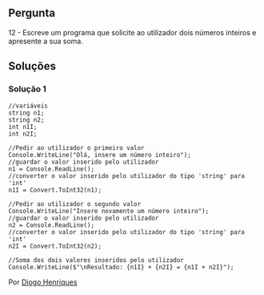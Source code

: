 ## Pergunta

12 - Escreve um programa que solicite ao utilizador dois números inteiros e 
apresente a sua soma.

## Soluções

### Solução 1

```Csharp
//variáveis
string n1;
string n2;
int n1I;
int n2I;

//Pedir ao utilizador o primeiro valor
Console.WriteLine("Olá, insere um número inteiro");
//guardar o valor inserido pelo utilizador
n1 = Console.ReadLine();
//converter o valor inserido pelo utilizador do tipo 'string' para 'int'
n1I = Convert.ToInt32(n1);

//Pedir ao utilizador o segundo valor
Console.WriteLine("Insere novamente um número inteiro");
//guardar o valor inserido pelo utilizador
n2 = Console.ReadLine();
//converter o valor inserido pelo utilizador do tipo 'string' para 'int'
n2I = Convert.ToInt32(n2);

//Soma dos dois valores inseridos pelo utilizador
Console.WriteLine($"\nResultado: {n1I} + {n2I} = {n1I + n2I}");  

````


Por [Diogo Henriques](https://github.com/diogo-h)